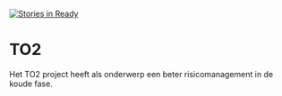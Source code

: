 [![Stories in Ready](https://badge.waffle.io/tnocs/to2.png?label=ready&title=Ready)](https://waffle.io/tnocs/to2)
# TO2
Het TO2 project heeft als onderwerp een beter risicomanagement in de koude fase.
